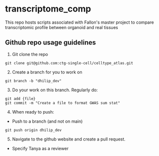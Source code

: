 # transcriptome_comp
This repo hosts scripts associated with Fallon's master project to compare transcriptomic profile between organoid and real tissues

## Github repo usage guidelines
1. Git clone the repo
```
git clone git@github.com:ctg-single-cell/celltype_atlas.git
```
2. Create a branch for you to work on
```
git branch -b "dhilip_dev"
```
3. Do your work on this branch. Regularly do:
```
git add {file}
git commit -m "Create a file to format GWAS sum stat"
```
4. When ready to push:
- Push to a branch (and not on main)
```
git push origin dhilip_dev
```
5. Navigate to the github website and create a pull request. 
- Specify Tanya as a reviewer
